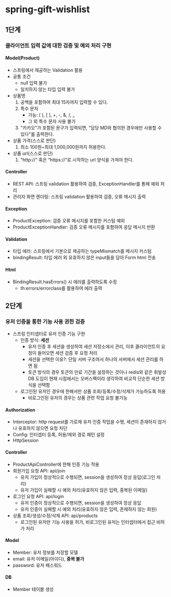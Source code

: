 # spring-gift-wishlist

## 1단계
### 클라이언트 입력 값에 대한 검증 및 예외 처리 구현
#### Model(Product)
- 스프링에서 제공하는 Validation 활용
- 공통 조건
  - null 입력 불가
  - 일치하지 않는 타입 입력 불가
- 상품명
    1. 공백을 포함하여 최대 15자까지 입력할 수 있다.
    2. 특수 문자
       - 가능: ( ), [ ], +, -, &, /, _
       - 그 외 특수 문자 사용 불가
    3. "카카오"가 포함된 문구가 입력되면, "담당 MD와 협의한 경우에만 사용할 수 있다"를 출력한다.
- 상품 가격(스스로 판단)
  1. 최소 100원~최대 1,000,000원까지 허용한다.
- 상품 url(스스로 판단)
  1. “http://” 혹은 “https://”로 시작하는 url 양식을 가져야 한다.

#### Controller
- REST API: 스프링 validation 활용하여 검증, ExceptionHandler를 통해 예외 처리
- 관리자 화면 렌더링: 스프링 validation 활용하여 검증, 오류 메시지 출력

#### Exception
- ProductException: 검증 오류 메시지를 포함한 커스텀 예외
- ProductExceptionHandler: 검증 오류 메시지를 포함하여 응답 메시지 반환

#### Validation
- 타입 에러: 스프링에서 기본으로 제공하는 typeMismatch를 메시지 커스텀
- bindingResult: 타입 에러 외 유효하지 않은 input들을 담아 Form html 전송

#### Html
- BindingResult.hasErrors() 시 에러를 출력하도록 수정
  - th:errors/errorclass를 활용하여 에러 출력

    
## 2단계
### 유저 인증을 통한 기능 사용 권한 검증
- 스프링 인터셉터로 유저 인증 기능 구현
    - 인증 방식: **세션**
        - 유저 인증 후 세션을 생성하여 세션 저장소에서 관리, 이후 클라이언트의 요청이 들어오면 세션 검증 후 요청 처리
        - 세션을 선택한 이유?: 단일 서버 구조여서 하나의 서버에서 세션 관리를 하면 됨
        - 토큰 방식의 경우 토큰의 만료 기간을 설정하는 것이나 redis와 같은 휘발성 DB 도입이 현재 시점에서는 오버스펙이라 생각하여 비교적 단순한 세션 방식을 선택함
    - 로그인된 유저인 경우에 한해서만 상품 조회/등록/수정/삭제가 가능하도록 허용
        - 비로그인된 유저의 경우는 상품 관련 작업 요청 불가능

#### Authorization
- Interceptor: http request를 가로채 유저 인증 작업을 수행, 세션이 존재하지 않거나 유효하지 않으면 요청 차단
- Config: 인터셉터 등록, 허용/제외 경로 패턴 설정
- HttpSession

#### Controller
- ProductApiController에 한해 인증 기능 적용
- 회원가입 요청 API: api/join
  - 유저 가입이 정상적으로 수행되면, session을 생성하여 정상 응답(로그인 처리)
  - 유저 가입이 실패할 시 예외 처리(유효하지 않은 입력, 중복된 이메일)
- 로그인 요청 API: api/login
    - 유저 인증이 정상적으로 수행되면, session을 생성하여 정상 응답
    - 유저 인증이 실패할 시 예외 처리(유효하지 않은 입력, 존재하지 않는 회원)
- 상품 조회/생성/수정/삭제 API: api/products
    - 로그인된 유저만 기능 사용을 허가, 비로그인된 유저는 인터셉터에서 접근 비허가 처리
  
#### Model
- Member: 유저 정보를 저장할 모델
- email: 유저 이메일(아이디), **중복 불가**
- password: 유저 패스워드

#### DB
- Member 테이블 생성